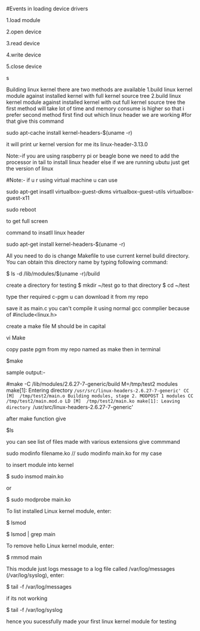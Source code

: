 #Events in loading device drivers

1.load module

2.open device

3.read device

4.write device

5.close device

s

Building linux kernel
there are two methods are available
1.build linux kernel module against installed kernel with full kernel source tree
2.build linux kernel module against installed kernel with out full kernel source tree
the first method will take lot of time and memory consume is higher so that i prefer second method
first find out which linux header we are working
#for that give this command 



sudo apt-cache install kernel-headers-$(uname -r)



it  will print ur kernel version for me its linux-header-3.13.0

Note:-if you are using raspberry pi or beagle bone we need to add the processor in tail to install
linux header else if we are running ubutu just get the version of linux

#Note:- if u r using virtual machine u can use 


sudo apt-get insatll virtualbox-guest-dkms virtualbox-guest-utils virtualbox-guest-x11


sudo reboot 

to get full screen

command to insatll linux header


sudo apt-get install kernel-headers-$(uname -r)

All you need to do is change Makefile to use current kernel build directory. 
You can obtain this directory name by typing following command:



$ ls -d /lib/modules/$(uname -r)/build




create a directory for testing 
$ mkdir ~/test
go to that directory
$ cd ~/test

type ther required c-pgm u can download it from my repo



save it as main.c 
you can't compile it using normal gcc conmplier because of #include<linux.h>



create a make file M should be in capital 


vi Make


copy paste pgm from my repo named as make then in terminal


$make


sample output:-


#make -C /lib/modules/2.6.27-7-generic/build M=/tmp/test2 modules
make[1]: Entering directory `/usr/src/linux-headers-2.6.27-7-generic'
  CC [M]  /tmp/test2/main.o
  Building modules, stage 2.
  MODPOST 1 modules
  CC      /tmp/test2/main.mod.o
  LD [M]  /tmp/test2/main.ko
make[1]: Leaving directory `/usr/src/linux-headers-2.6.27-7-generic'




after make function give 


$ls


you can see list of files made with various extensions
give commmand


sudo modinfo filename.ko // sudo modinfo main.ko for my case


to insert module into kernel


$ sudo insmod main.ko

or

$ sudo modprobe main.ko




To list installed Linux kernel module, enter:


$ lsmod


$ lsmod | grep main

To remove hello Linux kernel module, enter:


$ rmmod main





This module just logs message to a log file called /var/log/messages (/var/log/syslog), enter:


$ tail -f /var/log/messages

if its not working


$ tail -f /var/log/syslog



hence you sucessfully made your first linux kernel module for testing
